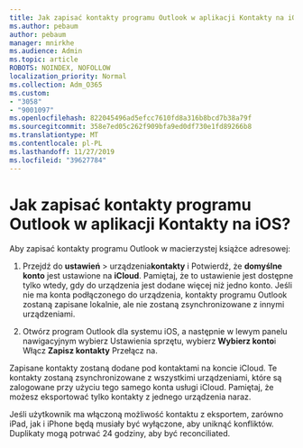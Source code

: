 ```yaml
---
title: Jak zapisać kontakty programu Outlook w aplikacji Kontakty na iOS?
ms.author: pebaum
author: pebaum
manager: mnirkhe
ms.audience: Admin
ms.topic: article
ROBOTS: NOINDEX, NOFOLLOW
localization_priority: Normal
ms.collection: Adm_O365
ms.custom:
- "3058"
- "9001097"
ms.openlocfilehash: 822045496ad5efcc7610fd8a316b8bcd7b38a79f
ms.sourcegitcommit: 358e7ed05c262f909bfa9ed0df730e1fd89266b8
ms.translationtype: MT
ms.contentlocale: pl-PL
ms.lasthandoff: 11/27/2019
ms.locfileid: "39627784"
---
```

# <a name="how-do-i-save-my-outlook-contacts-to-my-ios-contacts-app"></a>Jak zapisać kontakty programu Outlook w aplikacji Kontakty na iOS?

Aby zapisać kontakty programu Outlook w macierzystej książce adresowej:
 
1. Przejdź do **ustawień** > urządzenia**kontakty** i Potwierdź, że **domyślne konto** jest ustawione na **iCloud**. Pamiętaj, że to ustawienie jest dostępne tylko wtedy, gdy do urządzenia jest dodane więcej niż jedno konto. Jeśli nie ma konta podłączonego do urządzenia, kontakty programu Outlook zostaną zapisane lokalnie, ale nie zostaną zsynchronizowane z innymi urządzeniami.
 
2. Otwórz program Outlook dla systemu iOS, a następnie w lewym panelu nawigacyjnym wybierz Ustawienia sprzętu, wybierz **Wybierz konto**i Włącz **Zapisz kontakty** Przełącz na.
 
Zapisane kontakty zostaną dodane pod kontaktami na koncie iCloud. Te kontakty zostaną zsynchronizowane z wszystkimi urządzeniami, które są zalogowane przy użyciu tego samego konta usługi iCloud. Pamiętaj, że możesz eksportować tylko kontakty z jednego urządzenia naraz.
 
Jeśli użytkownik ma włączoną możliwość kontaktu z eksportem, zarówno iPad, jak i iPhone będą musiały być wyłączone, aby uniknąć konfliktów. Duplikaty mogą potrwać 24 godziny, aby być reconciliated.